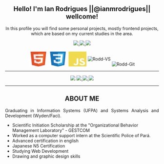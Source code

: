 <div align="center"> 
    <h2>Hello! I'm Ian Rodrigues  ||@ianmrodrigues|| wellcome!</h2>
    <p>In this profile you will find some personal projects, mostly frontend projects, which are based on my current studies in the area.</p>
</div>

<div align="center">
    <a href="https://github.com/ianmrodrigues">
        <img height="140em" src="https://github-readme-stats.vercel.app/api?username=ianmrodrigues&show_icons=true&theme=tokyonight&include_all_commits=true&count_private=true">
        <img height="140em" src="https://github-readme-streak-stats.herokuapp.com/?user=ianmrodrigues&theme=tokyonight">
        <img height="140em" src="https://github-readme-stats.vercel.app/api/top-langs/?username=ianmrodrigues&layout=compact&langs_count=7&theme=tokyonight">
    </a>
</div>

    
<div style="display: inline_block" align="center"><br>
    <img align="center" alt="Rodd-HTML" height="50" width="60" src="https://raw.githubusercontent.com/devicons/devicon/master/icons/html5/html5-original.svg">
    <img align="center" alt="Rodd-CSS" height="50" width="60" src="https://raw.githubusercontent.com/devicons/devicon/master/icons/css3/css3-original.svg">
    <img align="center" alt="Rodd-Js" height="50" width="60" src="https://raw.githubusercontent.com/devicons/devicon/master/icons/javascript/javascript-plain.svg">
    <!--<img align="center" alt="Rodd-CPLUSPLUS" height="50" width="60" src="https://icongr.am/devicon/cplusplus-original.svg">-->
    <!--<img align="center" alt="Rodd-JAVA" height="50" width="60" src="https://cdn.jsdelivr.net/gh/devicons/devicon/icons/java/java-original.svg">-->
    <img align="center" alt="Rodd-VS" height="50" width="60" src="https://cdn.jsdelivr.net/gh/devicons/devicon/icons/vscode/vscode-original.svg">
    <img aligh="center" valign="bottom" alt="Rodd-Git" height="50" width="60" src="https://cdn.jsdelivr.net/gh/devicons/devicon/icons/git/git-original.svg">
   
</div>

<hr>

<div align="center"> 
    <a href="https://www.linkedin.com/in/ianmrodrigues/" target="_blank"><img src="https://img.shields.io/badge/-LinkedIn-%230077B5?style=for-the-badge&logo=linkedin&logoColor=white" target="_blank"></a>
    <a href="https://github.com/ianmrodrigues" target="_blank">
        <img src="https://img.shields.io/badge/GitHub-100000?style=for-the-badge&logo=github&logoColor=white">
    </a>
    <a href="mailto:mateusroddi@gmail.com" target="_blank">
        <img src="https://img.shields.io/badge/-Gmail-%23333?style=for-the-badge&logo=gmail&logoColor=white">
    </a>
    <!-- <a href="https://twitter.com/Mateus_Rodd" target="_blank"><img src="https://img.shields.io/badge/Twitter-1DA1F2?style=for-the-badge&logo=twitter&logoColor=white" target="_blank"></a> -->
    <a href="https://www.instagram.com/ianmrodrigues_/" target="_blank">
        <img src="https://img.shields.io/badge/-Instagram-%23E4405F?style=for-the-badge&logo=instagram&logoColor=white">
    </a>
</div>

<hr>

<div>
    <h2 align="center">ABOUT ME</h2>
    <p align="justify">
        Graduating in Information Systems (UFPA) and Systems Analysis and Development (Wyden/Faci).</p>
    </p>
    <ul>
           <li>Scientific Initiation Scholarship at the "Organizational Behavior Management Laboratory" - GESTCOM
           <li>Worked as a computer support intern at the Scientific Police of Pará.
           <li>Advanced certification in english</li>
           <li>Japanese N5 Certification </li>
           <li>Studying Web Development</li>
           <li>Drawing and graphic design skills</li>
    </ul>
</div>

